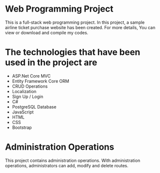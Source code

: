 # Web Programming Project
This is a full-stack web programming project. In this project, a sample airline ticket purchase website has been created.
For more details, You can view or download and compile my codes.
# The technologies that have been used in the project are
- ASP.Net Core MVC
- Entity Framework Core ORM
- CRUD Operations
- Localization
- Sign Up / Login
- C#
- PostgreSQL Database
- JavaScript
- HTML
- CSS
- Bootstrap
# Administration Operations
This project contains administration operations. With administration operations, administrators can add, modify and delete routes.

